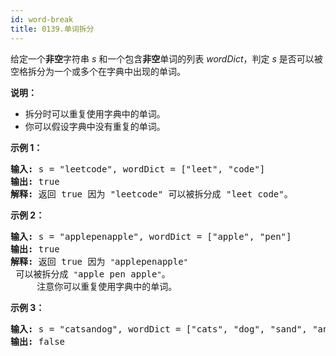 ```yaml
---
id: word-break
title: 0139.单词拆分
---
```

给定一个**非空**字符串 _s_ 和一个包含**非空**单词的列表 _wordDict_，判定 _s_ 是否可以被空格拆分为一个或多个在字典中出现的单词。

**说明：**


- 拆分时可以重复使用字典中的单词。
- 你可以假设字典中没有重复的单词。

**示例 1：**


<pre><strong>输入:</strong> s = &#34;leetcode&#34;, wordDict = [&#34;leet&#34;, &#34;code&#34;]<br/><strong>输出:</strong> true<br/><strong>解释:</strong> 返回 true 因为 &#34;leetcode&#34; 可以被拆分成 &#34;leet code&#34;。<br/></pre>

**示例 2：**


<pre><strong>输入:</strong> s = &#34;applepenapple&#34;, wordDict = [&#34;apple&#34;, &#34;pen&#34;]<br/><strong>输出:</strong> true<br/><strong>解释:</strong> 返回 true 因为 <code>&#34;</code>applepenapple<code>&#34;</code> 可以被拆分成 <code>&#34;</code>apple pen apple<code>&#34;</code>。<br/>     注意你可以重复使用字典中的单词。<br/></pre>

**示例 3：**


<pre><strong>输入:</strong> s = &#34;catsandog&#34;, wordDict = [&#34;cats&#34;, &#34;dog&#34;, &#34;sand&#34;, &#34;and&#34;, &#34;cat&#34;]<br/><strong>输出:</strong> false<br/></pre>

